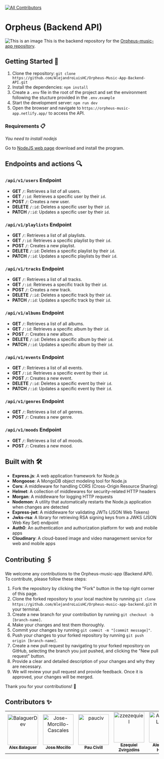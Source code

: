 [![All Contributors](https://img.shields.io/badge/all_contributors-4-orange.svg?style=flat-square)](#contributors-)
# Orpheus (Backend API)
![This is an image](https://res.cloudinary.com/drghk9p6q/image/upload/v1671122043/Final-Project-MERN/Readme/WhatsApp_Image_2022-12-15_at_17.29.42_c8gara.jpg)
This is the backend repository for the [Orpheus-music-app repository](https://github.com/AlejandroLuisHC/orpheus-music-app).

## Getting Started 🚀

1. Clone the repository: `git clone https://github.com/AlejandroLuisHC/Orpheus-Music-App-Backend-API.git`
2. Install the dependencies: `npm install`
3. Create a `.env` file in the root of the project and set the environment following the stucture provided in the `.env.example`
4. Start the development server: `npm run dev`
5. Open the browser and navigate to `https://orpheus-music-app.netlify.app/` to access the API.

### Requirements 📋

_You need to install nodejs_

Go to [NodeJS web page](https://nodejs.org/es/) download and install the
program.

## Endpoints and actions 🔍

### `/api/v1/users` Endpoint

- **GET** `/`: Retrieves a list of all users.
- **GET** `/:id`: Retrieves a specific user by their `id`.
- **POST** `/`: Creates a new user.
- **DELETE** `/:id`: Deletes a specific user by their `id`.
- **PATCH** `/:id`: Updates a specific user by their `id`. 

### `/api/v1/playlists` Endpoint

- **GET** `/`: Retrieves a list of all playlists.
- **GET** `/:id`: Retrieves a specific playlist by their `id`.
- **POST** `/`: Creates a new playlist.
- **DELETE** `/:id`: Deletes a specific playlist by their `id`.
- **PATCH** `/:id`: Updates a specific playlists by their `id`. 

### `/api/v1/tracks` Endpoint

- **GET** `/`: Retrieves a list of all tracks.
- **GET** `/:id`: Retrieves a specific track by their `id`.
- **POST** `/`: Creates a new track.
- **DELETE** `/:id`: Deletes a specific track by their `id`.
- **PATCH** `/:id`: Updates a specific track by their `id`. 

### `/api/v1/albums` Endpoint

- **GET** `/`: Retrieves a list of all albums.
- **GET** `/:id`: Retrieves a specific album by their `id`.
- **POST** `/`: Creates a new album.
- **DELETE** `/:id`: Deletes a specific album by their `id`.
- **PATCH** `/:id`: Updates a specific album by their `id`. 

### `/api/v1/events` Endpoint

- **GET** `/`: Retrieves a list of all events.
- **GET** `/:id`: Retrieves a specific event by their `id`.
- **POST** `/`: Creates a new event.
- **DELETE** `/:id`: Deletes a specific event by their `id`.
- **PATCH** `/:id`: Updates a specific event by their `id`. 

### `/api/v1/genres` Endpoint

- **GET** `/`: Retrieves a list of all genres.
- **POST** `/`: Creates a new genre.

### `/api/v1/moods` Endpoint

- **GET** `/`: Retrieves a list of all moods.
- **POST** `/`: Creates a new mood.

## Built with 🛠️
- **Express.js**: A web application framework for Node.js
- **Mongoose**: A MongoDB object modeling tool for Node.js
- **Cors**: A middleware for handling CORS (Cross-Origin Resource Sharing)
- **Helmet**: A collection of middlewares for security-related HTTP headers
- **Morgan**: A middleware for logging HTTP requests
- **Nodemon**: A utility that automatically restarts the Node.js application when changes are detected
- **Express-jwt**: A middleware for validating JWTs (JSON Web Tokens)
- **Jwks-rsa**: A library for retrieving RSA signing keys from a JWKS (JSON Web Key Set) endpoint
- **Auth0**: An authentication and authorization platform for web and mobile apps
- **Cloudinary**: A cloud-based image and video management service for web and mobile apps

## Contributing 🖇️

We welcome any contributions to the Orpheus-music-app (Backend API). To contribute, please follow these steps:

1. Fork the repository by clicking the "Fork" button in the top right corner of this page.
2. Clone the forked repository to your local machine by running `git clone https://github.com/AlejandroLuisHC/Orpheus-music-app-backend.git` in your terminal.
3. Create a new branch for your contribution by running `git checkout -b [branch-name]`.
4. Make your changes and test them thoroughly.
5. Commit your changes by running `git commit -m "[commit message]"`.
6. Push your changes to your forked repository by running `git push origin [branch-name]`.
7. Create a new pull request by navigating to your forked repository on GitHub, selecting the branch you just pushed, and clicking the "New pull request" button.
8. Provide a clear and detailed description of your changes and why they are necessary.
9. We will review your pull request and provide feedback. Once it is approved, your changes will be merged.

Thank you for your contributions! 🎉


## Contributors ✨
<!-- ALL-CONTRIBUTORS-LIST:START - Do not remove or modify this section -->
<!-- prettier-ignore-start -->
<!-- markdownlint-disable -->
<table>
  <tr>
    <td align="center"><a href="https://github.com/BalaguerDev"><img src="https://avatars.githubusercontent.com/u/101297683?v=4" 
    width="100px;" alt="BalaguerDev"/><br /><sub><b>Alex Balaguer</b></sub></a></td>
    <td align="center"><a href="https://github.com/Jose-Morcillo-Cascales"><img src="https://avatars.githubusercontent.com/u/85121932?v=4" width="100px;" alt="Jose-Morcillo-Cascales"/><br /><sub><b>Jose Mocillo</b></sub></a></td>
    <td align="center"><a href="https://github.com/pauciv"><img src="https://avatars.githubusercontent.com/u/99875709?v=4" 
    width="100px;" alt="pauciv"/><br /><sub><b>Pau Civill</b></sub></a></td>
    <td align="center"><a href="https://github.com/zzezequiel"><img src="https://avatars.githubusercontent.com/u/104327861?v=4" 
    width="100px;" alt="zzezequiel"/><br /><sub><b>Ezequiel Zvirgzdins</b></sub></a></td>
    <td align="center"><a href="https://github.com/AlejandroLuisHC"><img src="https://avatars.githubusercontent.com/u/57948901?v=4" width="100px;" alt="AlejandroLuisHC"/><br /><sub><b>Alejandro L. Herrero</b></sub></a></td>
  </tr>
</table>
<!-- markdownlint-restore -->
<!-- prettier-ignore-end -->

<!-- ALL-CONTRIBUTORS-LIST:END -->
